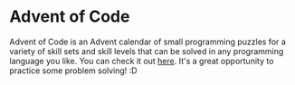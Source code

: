 # Advent of Code

Advent of Code is an Advent calendar of small programming puzzles for a variety of skill sets and skill levels that can be solved in any programming language you like. You can check it out [here](https://adventofcode.com/2020/about). It's a great opportunity to practice some problem solving! :D
